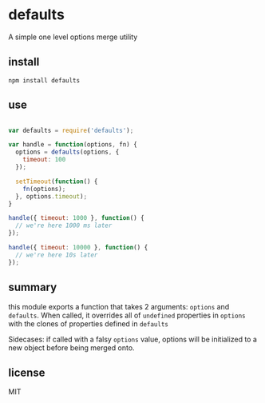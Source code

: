 # defaults

A simple one level options merge utility






















<extoc></extoc>

## install

`npm install defaults`

## use

```javascript

var defaults = require('defaults');

var handle = function(options, fn) {
  options = defaults(options, {
    timeout: 100
  });

  setTimeout(function() {
    fn(options);
  }, options.timeout);
}

handle({ timeout: 1000 }, function() {
  // we're here 1000 ms later
});

handle({ timeout: 10000 }, function() {
  // we're here 10s later
});

```

## summary

this module exports a function that takes 2 arguments: `options` and `defaults`.  When called, it overrides all of `undefined` properties in `options` with the clones of properties defined in `defaults`

Sidecases: if called with a falsy `options` value, options will be initialized to a new object before being merged onto.

## license

MIT